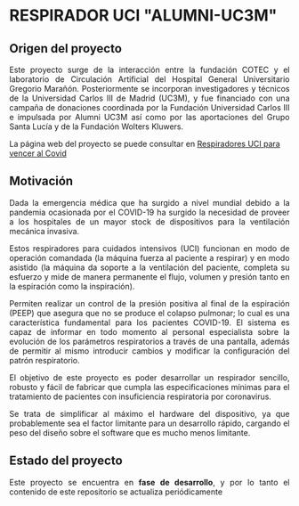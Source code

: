 
# RESPIRADOR UCI "ALUMNI-UC3M"


## Origen del proyecto
<div align="justify">
Este proyecto surge de la interacción entre la fundación COTEC y el laboratorio de Circulación Artificial del Hospital General Universitario Gregorio Marañón. Posteriormente se incorporan investigadores y técnicos de la Universidad Carlos III de Madrid (UC3M), y fue financiado con una campaña de donaciones coordinada por la Fundación Universidad Carlos III e impulsada por Alumni UC3M así como por las aportaciones del Grupo Santa Lucía y de la Fundación Wolters Kluwers. 
</div>


La página web del proyecto se puede consultar en [Respiradores UCI para vencer al Covid](
https://www.fundacion.uc3m.es/respiradores-de-uci-para-vencer-al-covid-19/)


## Motivación
<div align="justify">
<p>Dada la emergencia médica que ha surgido a nivel mundial debido a la pandemia ocasionada por el COVID-19 ha surgido la necesidad de proveer a los hospitales de un mayor stock de dispositivos para la ventilación mecánica invasiva.</p>

<p>Estos respiradores para cuidados intensivos (UCI) funcionan en modo de operación comandada (la máquina fuerza al paciente a respirar)  y en modo asistido (la máquina da soporte a la ventilación del paciente, completa su esfuerzo y mide de manera permanente el flujo, volumen y presión tanto en la espiración como la inspiración). </p> 

<p>Permiten realizar un control de la presión positiva al final de la espiración (PEEP) que asegura que no se produce el colapso pulmonar; lo cual es una característica fundamental para los pacientes COVID-19.  El sistema es capaz de informar en todo momento al personal especialista sobre la evolución de los parámetros respiratorios a través de una pantalla, además de permitir al mismo introducir cambios y modificar la configuración del patrón respiratorio.</p>

<p>El objetivo de este proyecto es poder desarrollar un respirador sencillo, robusto y fácil de fabricar que cumpla las especificaciones mínimas para el tratamiento de pacientes con insuficiencia respiratoria por coronavirus.</p>

<p>Se trata de simplificar al máximo el hardware del dispositivo, ya que probablemente sea el factor limitante para un desarrollo rápido, cargando el peso del diseño sobre el software que es mucho menos limitante.</p>
</div>

## Estado del proyecto
<div align="justify">
  <p>Este proyecto se encuentra en <strong>fase de desarrollo</strong>, y por lo tanto el contenido de este repositorio se actualiza periódicamente</p>
  </div>

